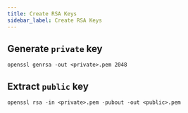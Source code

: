 ```yaml
---
title: Create RSA Keys
sidebar_label: Create RSA Keys
---
```


## Generate `private` key

```shell
openssl genrsa -out <private>.pem 2048
```

## Extract `public` key

```shell
openssl rsa -in <private>.pem -pubout -out <public>.pem
```
